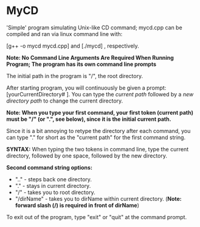 # MyCD
'Simple' program simulating Unix-like CD command; mycd.cpp can be compiled and ran via linux command line with:

[g++ -o mycd mycd.cpp] and [./mycd] , respectively.

**Note: No Command Line Arguments Are Required When Running Program; The program has its own command line prompts**

The initial path in the program is "/", the root directory.

After starting program, you will continuously be given a prompt: [yourCurrentDirectory# ]. You can type the _current path_ followed by a _new directory path_ to change the current directory.

**Note: When you type your first command, your first token (current path) must be "/" (or ".", see below), since it is the initial current path.**

Since it is a bit annoying to retype the directory after each command, you can type "." for short as the "current path" for the first command string.

**SYNTAX:** When typing the two tokens in command line, type the current directory, followed by one space, followed by the new directory.

**Second command string options:**
- ".." - steps back one directory.
- "." - stays in current directory.
- "/" - takes you to root directory.
- "/dirName" - takes you to dirName within current directory. (**Note: forward slash (/) is required in front of dirName**)

To exit out of the program, type "exit" or "quit" at the command prompt.

